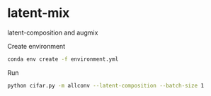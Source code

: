 # latent-mix
latent-composition and augmix

Create environment
```bash
conda env create -f environment.yml
```

Run
```bash
python cifar.py -m allconv --latent-composition --batch-size 1
```
